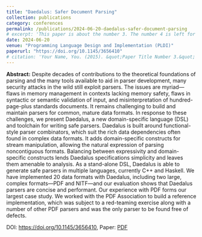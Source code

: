 ```yaml
---
title: "Daedalus: Safer Document Parsing"
collection: publications
category: conferences
permalink: /publications/2024-06-20-daedalus-safer-document-parsing
# excerpt: 'This paper is about the number 3. The number 4 is left for future work.'
date: 2024-06-20
venue: "Programming Language Design and Implementation (PLDI)"
paperurl: "https://doi.org/10.1145/3656410"
# citation: 'Your Name, You. (2015). &quot;Paper Title Number 3.&quot; <i>Journal 1</i>. 1(3).'
---
```


**Abstract:** Despite decades of contributions to the theoretical foundations of parsing and the many tools available to aid in parser development, many security attacks in the wild still exploit parsers. The issues are myriad—flaws in memory management in contexts lacking memory safety, flaws in syntactic or semantic validation of input, and misinterpretation of hundred-page-plus standards documents. It remains challenging to build and maintain parsers for common, mature data formats. In response to these challenges, we present Daedalus, a new domain-specific language (DSL) and toolchain for writing safe parsers. Daedalus is built around functional-style parser combinators, which suit the rich data dependencies often found in complex data formats. It adds domain-specific constructs for stream manipulation, allowing the natural expression of parsing noncontiguous formats. Balancing between expressivity and domain-specific constructs lends Daedalus specifications simplicity and leaves them amenable to analysis. As a stand-alone DSL, Daedalus is able to generate safe parsers in multiple languages, currently C++ and Haskell. We have implemented 20 data formats with Daedalus, including two large, complex formats—PDF and NITF—and our evaluation shows that Daedalus parsers are concise and performant. Our experience with PDF forms our largest case study. We worked with the PDF Association to build a reference implementation, which was subject to a red-teaming exercise along with a number of other PDF parsers and was the only parser to be found free of defects.

DOI: <https://doi.org/10.1145/3656410>, Paper: [PDF](https://mikedodds.github.io/files/publications/2024-06-20-daedalus-safer-document-parsing.pdf)